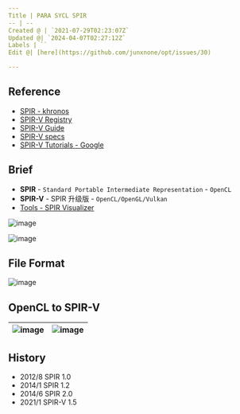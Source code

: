 ```yaml
---
Title | PARA SYCL SPIR
-- | --
Created @ | `2021-07-29T02:23:07Z`
Updated @| `2024-04-07T02:27:12Z`
Labels | ``
Edit @| [here](https://github.com/junxnone/opt/issues/30)

---
```

## Reference
- [SPIR - khronos](https://www.khronos.org/spir/)
- [SPIR-V Registry](https://www.khronos.org/registry/SPIR-V/)
- [SPIR-V Guide](https://github.com/KhronosGroup/SPIRV-Guide)
- [SPIR-V specs](https://www.khronos.org/registry/SPIR-V/specs/unified1/SPIRV.html#_introduction)
- [SPIR-V Tutorials - Google](https://github.com/google/spirv-tutor)


## Brief
- **SPIR** - `Standard Portable Intermediate Representation` - `OpenCL`
- **SPIR-V** - SPIR 升级版 - `OpenCL/OpenGL/Vulkan`
- [Tools - SPIR Visualizer](https://www.khronos.org/spir/visualizer/)

![image](https://user-images.githubusercontent.com/2216970/127421631-e76772a3-12c7-471c-9b8a-b37f93436b76.png)

![image](https://user-images.githubusercontent.com/2216970/145666901-14066de8-a896-4adb-adb4-5dd188df466e.png)


## File Format

![image](https://user-images.githubusercontent.com/2216970/145667396-48ee1ad2-5c74-4597-854e-e08a2a1f5e5a.png)


## OpenCL to SPIR-V

![image](https://user-images.githubusercontent.com/2216970/145668355-99220899-d0b5-4f85-b959-e2a0dfbab464.png) | ![image](https://user-images.githubusercontent.com/2216970/145668679-6a980e3b-a52b-4d9d-ae1b-5c3539935260.png)
-- | --

## History

- 2012/8 SPIR 1.0
- 2014/1 SPIR 1.2
- 2014/6 SPIR 2.0
- 2021/1 SPIR-V 1.5


